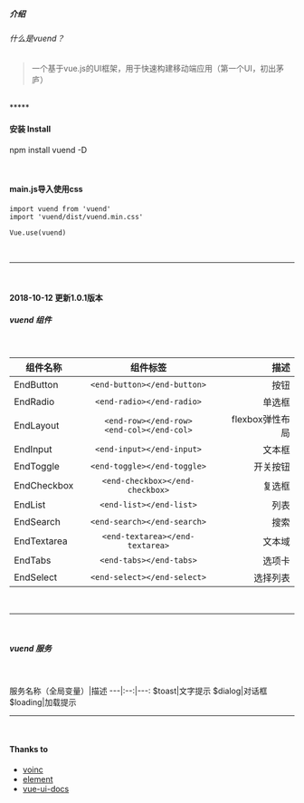 ##### 介绍
###### 什么是vuend？
> 一个基于vue.js的UI框架，用于快速构建移动端应用（第一个UI，初出茅庐）  
<br />
*****
<br />

#### 安装 Install
npm install vuend -D

<br />

#### main.js导入使用css

``` javascriptimport Vue from 'vue'
import vuend from 'vuend'
import 'vuend/dist/vuend.min.css'

Vue.use(vuend)
```
<br />

*****
<br />

#### 2018-10-12 更新1.0.1版本
##### vuend 组件
<br />

组件名称|组件标签|描述
---|:--:|---:
EndButton|`<end-button></end-button>`|按钮
EndRadio|`<end-radio></end-radio>`|单选框
EndLayout|`<end-row></end-row>`<br />`<end-col></end-col>`|flexbox弹性布局
EndInput|`<end-input></end-input>`|文本框
EndToggle|`<end-toggle></end-toggle>`|开关按钮
EndCheckbox|`<end-checkbox></end-checkbox>`|复选框
EndList|`<end-list></end-list>`|列表
EndSearch|`<end-search></end-search>`|搜索
EndTextarea|`<end-textarea></end-textarea>`|文本域
EndTabs|`<end-tabs></end-tabs>`|选项卡
EndSelect|`<end-select></end-select>`|选择列表
<br />

*****
<br />

##### vuend 服务
<br />

服务名称（全局变量）|描述
---|:--:|---:
$toast|文字提示
$dialog|对话框
$loading|加载提示
<br />

****
<br />

#### Thanks to
- [voinc](https://github.com/wangdahoo/vonic)
- [element](https://github.com/ElemeFE/element)
- [vue-ui-docs](https://github.com/kitorv/vue-ui-docs)